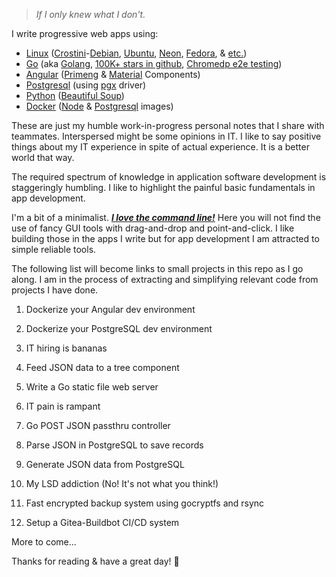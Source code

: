 > *If I only knew what I don't.*


I write progressive web apps using:
- [Linux](https://www.linuxfoundation.org/) ([Crostini](https://chromeos.dev/en/linux)-[Debian](https://www.debian.org/intro/why_debian), [Ubuntu](https://ubuntu.com/desktop/features), [Neon](https://neon.kde.org/), [Fedora](https://getfedora.org/en/), & [etc.](https://www.linux.com/what-is-linux/))
- [Go](https://go.dev/) (aka [Golang](https://github.com/golang/go/wiki/GoUsers#united-states), [100K+ stars in github](https://github.com/golang/go), [Chromedp e2e testing](https://github.com/chromedp/chromedp))
- [Angular](https://angular.io/) ([Primeng](https://www.primefaces.org/primeng/setup) & [Material](https://material.angular.io/components/categories) Components)
- [Postgresql](https://www.postgresql.org/) (using [pgx](https://github.com/jackc/pgx) driver)
- [Python](https://www.python.org/) ([Beautiful Soup](https://www.crummy.com/software/BeautifulSoup/))
- [Docker](https://www.docker.com/) ([Node](https://hub.docker.com/_/node) & [Postgresql](https://hub.docker.com/_/postgres) images)

These are just my humble work-in-progress personal notes that I share with teammates. Interspersed might be some opinions in IT. I like to say positive things about my IT experience in spite of actual experience. It is a better world that way.

The required spectrum of knowledge in application software development is staggeringly humbling. I like to highlight the painful basic fundamentals in app development.

I'm a bit of a minimalist.  <ins>***I love the command line!***</ins>  Here you will not find the use of fancy GUI tools with drag-and-drop and point-and-click. I like building those in the apps I write but for app development I am attracted to simple reliable tools.

The following list will become links to small projects in this repo as I go along. I am in the process of extracting and simplifying relevant code from projects I have done.

1. Dockerize your Angular dev environment
2. Dockerize your PostgreSQL dev environment

3. IT hiring is bananas
4. Feed JSON data to a tree component

5. Write a Go static file web server
6. IT pain is rampant

7. Go POST JSON passthru controller
8. Parse JSON in PostgreSQL to save records

9. Generate JSON data from PostgreSQL
10. My LSD addiction (No! It's not what you think!)

11. Fast encrypted backup system using gocryptfs and rsync
12. Setup a Gitea-Buildbot CI/CD system

More to come...

Thanks for reading & have a great day! 🙂
